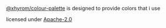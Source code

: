 [@xhyrom/colour-palette](https://github.com/xhyrom/things/blob/main/packages/colour-palette) is designed to provide colors that i use

licensed under [Apache-2.0](https://github.com/xhyrom/things/blob/main/packages/colour-palette/LICENSE)
